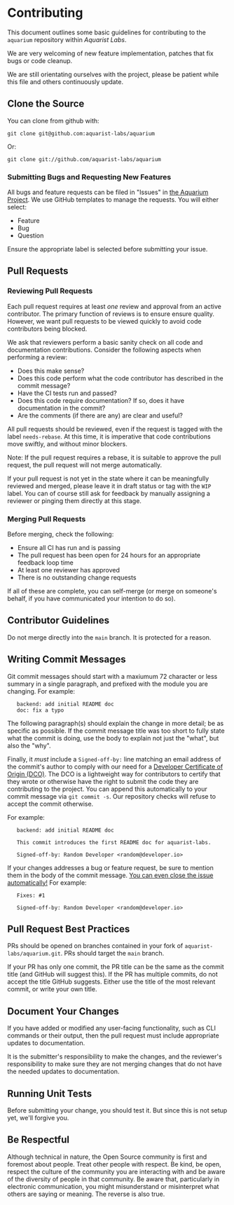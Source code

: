 # Contributing

This document outlines some basic guidelines for contributing to the `aquarium` repository
within *Aquarist Labs*.

We are very welcoming of new feature implementation, patches that fix bugs or code
cleanup.

We are still orientating ourselves with the project, please be patient while this file
and others continuously update.

## Clone the Source

You can clone from github with:

	git clone git@github.com:aquarist-labs/aquarium

Or:

	git clone git://github.com/aquarist-labs/aquarium

### Submitting Bugs and Requesting New Features

All bugs and feature requests can be filed in "Issues" in [the Aquarium Project](https://github.com/aquarists-labs/aquarium/issues).
We use GitHub templates to manage the requests. You will either select:

- Feature
- Bug
- Question

Ensure the appropriate label is selected before submitting your issue.

## Pull Requests

### Reviewing Pull Requests

Each pull request requires at least *one* review and approval from an active
contributor. The primary function of reviews is to ensure ensure quality. However,
we want pull requests to be viewed quickly to avoid code contributors being blocked.

We ask that reviewers perform a basic sanity check on all code and documentation
contributions. Consider the following aspects when performing a review:

- Does this make sense?
- Does this code perform what the code contributor has described in the commit message?
- Have the CI tests run and passed?
- Does this code require documentation? If so, does it have documentation
  in the commit?
- Are the comments (if there are any) are clear and useful?

All pull requests should be reviewed, even if the request is
tagged with the label `needs-rebase`. At this time, it is imperative that
code contributions move swiftly, and without minor blockers.

Note: If the pull request requires a rebase, it is suitable to approve the
pull request, the pull request will not merge automatically.

If your pull request is not yet in the state where it can be meaningfully
reviewed and merged, please leave it in draft status or tag with the `WIP`
label. You can of course still ask for feedback by manually assigning a
reviewer or pinging them directly at this stage.

### Merging Pull Requests

Before merging, check the following:

- Ensure all CI has run and is passing
- The pull request has been open for 24 hours for an appropriate feedback loop time
- At least one reviewer has approved
- There is no outstanding change requests

If all of these are complete, you can self-merge (or merge on someone's behalf,
if you have communicated your intention to do so).

## Contributor Guidelines

Do not merge directly into the `main` branch. It is protected for a reason.

## Writing Commit Messages

Git commit messages should start with a maxiumum 72 character or less summary in a single
paragraph, and prefixed with the module you are changing. For example:

```
   backend: add initial README doc
   doc: fix a typo
```

The following paragraph(s) should explain the change in more detail; be as specific as possible.
If the commit message title was too short to fully state what the commit is doing, use the body
to explain not just the "what", but also the "why".

Finally, it *must* include a `Signed-off-by:` line matching an email
address of the commit's author to comply with our need for a [Developer
Certificate of Origin (DCO)](https://developercertificate.org/). The DCO
is a lightweight way for contributors to certify that they wrote or
otherwise have the right to submit the code they are contributing to the
project. You can append this automatically to your commit message via
`git commit -s`. Our repository checks will refuse to accept the
commit otherwise.

For example:

```
   backend: add initial README doc

   This commit introduces the first README doc for aquarist-labs.

   Signed-off-by: Random Developer <random@developer.io>
```

If your changes addresses a bug or feature request, be sure to mention
them in the body of the commit message. [You can even close the issue
automatically!](https://github.blog/2013-01-22-closing-issues-via-commit-messages/)
For example:

```
   Fixes: #1

   Signed-off-by: Random Developer <random@developer.io>
```

## Pull Request Best Practices

PRs should be opened on branches contained in your fork of `aquarist-labs/aquarium.git`. PRs should
target the `main` branch.

If your PR has only one commit, the PR title can be the same as the commit title (and GitHub will
suggest this). If the PR has multiple commits, do not accept the title GitHub suggests. Either use
the title of the most relevant commit, or write your own title.

## Document Your Changes

If you have added or modified any user-facing functionality, such as CLI commands or their output,
then the pull request must include appropriate updates to documentation.

It is the submitter's responsibility to make the changes, and the reviewer's responsibility to make
sure they are not merging changes that do not have the needed updates to documentation.

## Running Unit Tests

Before submitting your change, you should test it. But since this is not setup yet, we'll forgive you.

## Be Respectful

Although technical in nature, the Open Source community is first and foremost
about people. Treat other people with respect. Be kind, be open, respect the
culture of the community you are interacting with and be aware of the diversity
of people in that community. Be aware that, particularly in electronic communication,
you might misunderstand or misinterpret what others are saying or meaning. The
reverse is also true.
